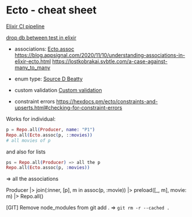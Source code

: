 # Ecto - cheat sheet

[Elixir CI pipeline](https://curiosum.com/blog/mastering-elixir-ci-pipeline)

[drop db between test in elixir](https://code.krister.ee/how-to-drop-database-between-tests-in-elixir/)

- associations:
[Ecto.assoc](https://hexdocs.pm/ecto/Ecto.html#assoc/3)
<https://blog.appsignal.com/2020/11/10/understanding-associations-in-elixir-ecto.html>
<https://lostkobrakai.svbtle.com/a-case-against-many_to_many>

- enum type:
[Source D Beatty](https://dennisbeatty.com/use-the-new-enum-type-in-ecto-3-5/)

- custom validation
[Custom validation](https://elixirschool.com/en/lessons/ecto/changesets)

- constraint errors
 <https://hexdocs.pm/ecto/constraints-and-upserts.html#checking-for-constraint-errors>

Works for individual:

```elixir
p = Repo.all(Producer, name: "P1")
Repo.all(Ecto.assoc(p, ::movies))
# all movies of p
```

and also for lists

```elixir
ps = Repo.all(Producer) => all the p
Repo.all(Ecto.assoc(p, :movies))
```

=> all the associations

Producer
|> join(:inner, [p], m in assoc(p, :movie))
|> preload([_, m], movie: m)
|> Repo.all()

[GIT] Remove node_modules from git add .
=> `git rm -r --cached .`
